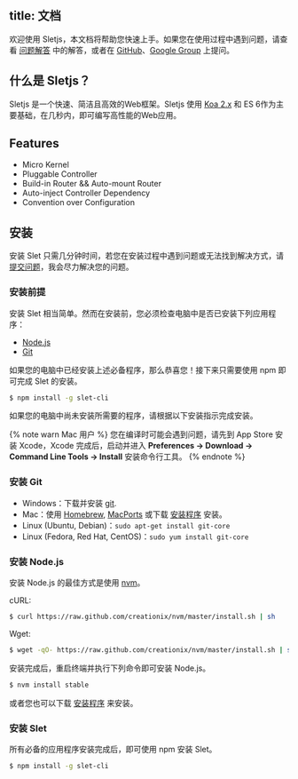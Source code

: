 title: 文档
---

欢迎使用 Sletjs，本文档将帮助您快速上手。如果您在使用过程中遇到问题，请查看 [问题解答](troubleshooting.html) 中的解答，或者在 [GitHub](https://github.com/sletjs/slet/issues)、[Google Group](https://groups.google.com/group/slet) 上提问。

## 什么是 Sletjs？

Sletjs 是一个快速、简洁且高效的Web框架。Sletjs 使用 [Koa 2.x](https://github.com/koajs/koa/tree/v2.x) 和 ES 6作为主要基础，在几秒内，即可编写高性能的Web应用。

## Features

- Micro Kernel
- Pluggable Controller
- Build-in Router && Auto-mount Router
- Auto-inject Controller Dependency
- Convention over Configuration

## 安装

安装 Slet 只需几分钟时间，若您在安装过程中遇到问题或无法找到解决方式，请[提交问题](https://github.com/sletjs/slet/issues)，我会尽力解决您的问题。

### 安装前提

安装 Slet 相当简单。然而在安装前，您必须检查电脑中是否已安装下列应用程序：

- [Node.js](http://nodejs.org/)
- [Git](http://git-scm.com/)

如果您的电脑中已经安装上述必备程序，那么恭喜您！接下来只需要使用 npm 即可完成 Slet 的安装。

``` bash
$ npm install -g slet-cli
```

如果您的电脑中尚未安装所需要的程序，请根据以下安装指示完成安装。

{% note warn Mac 用户 %}
您在编译时可能会遇到问题，请先到 App Store 安装 Xcode，Xcode 完成后，启动并进入 **Preferences -> Download -> Command Line Tools -> Install** 安装命令行工具。
{% endnote %}

### 安装 Git

- Windows：下载并安装 [git](https://git-scm.com/download/win).
- Mac：使用 [Homebrew](http://mxcl.github.com/homebrew/), [MacPorts](http://www.macports.org/) 或下载 [安装程序](http://sourceforge.net/projects/git-osx-installer/) 安装。
- Linux (Ubuntu, Debian)：`sudo apt-get install git-core`
- Linux (Fedora, Red Hat, CentOS)：`sudo yum install git-core`

### 安装 Node.js

安装 Node.js 的最佳方式是使用 [nvm](https://github.com/creationix/nvm)。

cURL:

``` bash
$ curl https://raw.github.com/creationix/nvm/master/install.sh | sh
```

Wget:

``` bash
$ wget -qO- https://raw.github.com/creationix/nvm/master/install.sh | sh
```

安装完成后，重启终端并执行下列命令即可安装 Node.js。

``` bash
$ nvm install stable
```

或者您也可以下载 [安装程序](http://nodejs.org/) 来安装。

### 安装 Slet

所有必备的应用程序安装完成后，即可使用 npm 安装 Slet。

``` bash
$ npm install -g slet-cli
```
